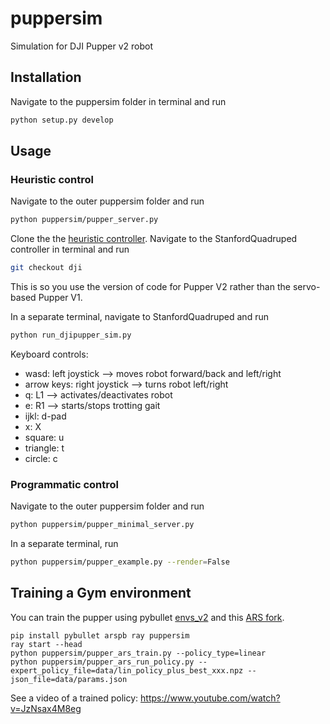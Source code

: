 # puppersim
Simulation for DJI Pupper v2 robot

## Installation
Navigate to the puppersim folder in terminal and run
```bash
python setup.py develop
```

## Usage
### Heuristic control
Navigate to the outer puppersim folder and run
```bash
python puppersim/pupper_server.py
```

Clone the the [heuristic controller](https://github.com/stanfordroboticsclub/StanfordQuadruped.git). Navigate to the StanfordQuadruped controller in terminal and run 
```bash
git checkout dji
```
This is so you use the version of code for Pupper V2 rather than the servo-based Pupper V1.

In a separate terminal, navigate to StanfordQuadruped and run 
```bash
python run_djipupper_sim.py
```

Keyboard controls:
* wasd: left joystick --> moves robot forward/back and left/right
* arrow keys: right joystick --> turns robot left/right
* q: L1 --> activates/deactivates robot
* e: R1 --> starts/stops trotting gait
* ijkl: d-pad
* x: X
* square: u
* triangle: t
* circle: c

### Programmatic control
Navigate to the outer puppersim folder and run
```bash
python puppersim/pupper_minimal_server.py
```
In a separate terminal, run
```bash
python puppersim/pupper_example.py --render=False
```


## Training a Gym environment

You can train the pupper using pybullet [envs_v2](https://github.com/bulletphysics/bullet3/tree/master/examples/pybullet/gym/pybullet_envs/minitaur/envs_v2) and this [ARS fork](https://github.com/erwincoumans/ars).

```
pip install pybullet arspb ray puppersim
ray start --head
python puppersim/pupper_ars_train.py --policy_type=linear
python puppersim/pupper_ars_run_policy.py --expert_policy_file=data/lin_policy_plus_best_xxx.npz --json_file=data/params.json
```

See a video of a trained policy: https://www.youtube.com/watch?v=JzNsax4M8eg
